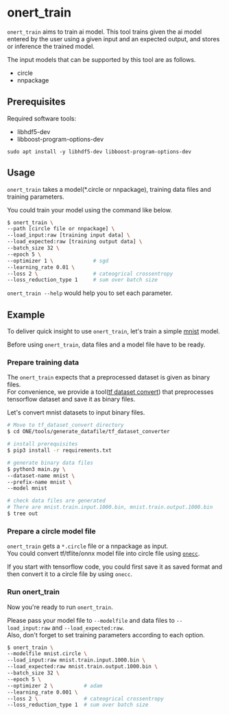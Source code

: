 # onert_train

`onert_train` aims to train ai model. This tool trains given the ai model entered by the user using a given input and an  expected output, and stores or inference the trained model.

The input models that can be supported by this tool are as follows.
- circle
- nnpackage

## Prerequisites

Required software tools:
  - libhdf5-dev
  - libboost-program-options-dev

```
sudo apt install -y libhdf5-dev libboost-program-options-dev
```

## Usage

`onert_train` takes a model(*.circle or nnpackage), training data files and training parameters.  

You could train your model using the command like below.  
```bash
$ onert_train \
--path [circle file or nnpackage] \
--load_input:raw [training input data] \
--load_expected:raw [training output data] \
--batch_size 32 \ 
--epoch 5 \
--optimizer 1 \             # sgd
--learning_rate 0.01 \   
--loss 2 \                  # cateogrical crossentropy
--loss_reduction_type 1     # sum over batch size
```
`onert_train --help` would help you to set each parameter.

## Example

To deliver quick insight to use `onert_train`, let's train a simple [mnist](https://www.kaggle.com/code/amyjang/tensorflow-mnist-cnn-tutorial) model. 

Before using `onert_train`, data files and a model file have to be ready.


### Prepare training data

The `onert_train` expects that a preprocessed dataset is given as binary files. <br/>
For convenience, we provide a tool([tf dataset convert](https://github.com/Samsung/ONE/tree/master/tools/generate_datafile/tf_dataset_converter)) that preprocesses tensorflow dataset and save it as binary files.

Let's convert mnist datasets to input binary files. 
```bash
# Move to tf_dataset_convert directory 
$ cd ONE/tools/generate_datafile/tf_dataset_converter

# install prerequisites
$ pip3 install -r requirements.txt

# generate binary data files
$ python3 main.py \ 
--dataset-name mnist \ 
--prefix-name mnist \ 
--model mnist 

# check data files are generated
# There are mnist.train.input.1000.bin, mnist.train.output.1000.bin
$ tree out
```

### Prepare a circle model file

`onert_train` gets a `*.circle` file or a nnpackage as input. <br/>
You could convert tf/tflite/onnx model file into circle file using [`onecc`](https://github.com/Samsung/ONE/tree/master/compiler/one-cmds). 

<!-- This readme is for the ONE developers, so they might know the onecc usage.--> 
If you start with tensorflow code, you could first save it as saved format and then convert it to a circle file by using `onecc`. 

<!--TODO : Add How to inject training parameter into the circle model -->

### Run onert_train
Now you're ready to run `onert_train`.

Please pass your model file to `--modelfile` and data files to `--load_input:raw` and `--load_expected:raw`. <br/>
Also, don't forget to set training parameters according to each option. 

```bash 
$ onert_train \
--modelfile mnist.circle \
--load_input:raw mnist.train.input.1000.bin \
--load_expected:raw mnist.train.output.1000.bin \
--batch_size 32 \ 
--epoch 5 \
--optimizer 2 \          # adam
--learning_rate 0.001 \
--loss 2 \               # cateogrical crossentropy
--loss_reduction_type 1  # sum over batch size
```
